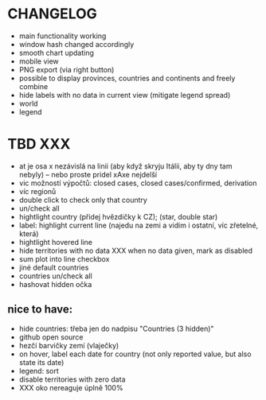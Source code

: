 # CHANGELOG

* main functionality working
* window hash changed accordingly
* smooth chart updating
* mobile view
* PNG export (via right button)
* possible to display provinces, countries and continents and freely combine
* hide labels with no data in current view (mitigate legend spread)
* world
* legend


# TBD XXX
* at je osa x nezávislá na linii (aby když skryju Itálii, aby ty dny tam nebyly) – nebo proste pridel xAxe nejdelší
* vic možností výpočtů: closed cases, closed cases/confirmed, derivation
* víc regionů
* double click to check only that country
* un/check all
* hightlight country (přidej hvězdičky k CZ); (star, double star)
* label: highlight current line (najedu na zemi a vidim i ostatní, víc zřetelné, která)
* hightlight hovered line
* hide territories with no data XXX when no data given, mark as disabled
* sum plot into line checkbox
* jiné default countries
* countries un/check all
* hashovat hidden očka


## nice to have:
* hide countries: třeba jen do nadpisu "Countries (3 hidden)"
* github open source
* hezčí barvičky zemí (vlaječky)
* on hover, label each date for country (not only reported value, but also state its date)
* legend: sort
* disable territories with zero data
* XXX oko nereaguje úplně 100%